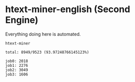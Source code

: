 # htext-miner-english (Second Engine)

Everything doing here is automated.

```
htext-miner

total: 8949/9523 (93.97248766145123%)

job0: 2018
job1: 2276
job2: 3049
job3: 1606
```